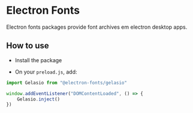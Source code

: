 # Electron Fonts

Electron fonts packages provide font archives em electron desktop apps.

## How to use

* Install the package

* On your `preload.js`, add:

```ts
import Gelasio from "@electron-fonts/gelasio"

window.addEventListener("DOMContentLoaded", () => {
    Gelasio.inject()
})
```